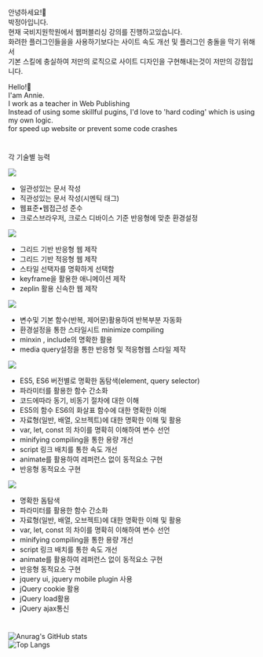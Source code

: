 <div>

안녕하세요!🤗 <br/>
박정아입니다. <br/>
현재 국비지원학원에서 웹퍼블리싱 강의를 진행하고있습니다.<br/>
화려한 플러그인들을을 사용하기보다는 사이트 속도 개선 및 플러그인 충돌을 막기 위해서 <br/>
기본 스킬에 충실하여 저만의 로직으로 사이트 디자인을 구현해내는것이 저만의 강점입니다.<br/>
 
 

Hello!🤗 <br/>
I'am Annie. <br/>
I work as a teacher in Web Publishing<br/>
Instead of using some skillful pugins, I'd love to 'hard coding' which is using my own logic.<br/>
for speed up website or prevent some code crashes<br/>


 #
  각 기술별 능력 
  
  <img src="https://img.shields.io/badge/HTML5-ff0000?style=flat-square&logo=html5&logoColor=white"/>
  <ul>
    <li>일관성있는 문서 작성</li>
    <li>직관성있는 문서 작성(시멘틱 태그)</li>
    <li>웹표준•웹접근성 준수</li>
    <li>크로스브라우저, 크로스 디바이스 기준 반응형에 맞춘 환경설정</li>
  </ul>
  
  <img src="https://img.shields.io/badge/CSS3-ff4e00?style=flat-square&logo=CSS3&logoColor=white"/>
   <ul>
    <li>그리드 기반 반응형 웹 제작</li>
    <li>그리드 기반 적응형 웹 제작</li>
    <li>스타일 선택자를 명확하게 선택함</li>
    <li>keyframe을 활용한 애니메이션 제작</li>
    <li>zeplin 활용 신속한 웹 제작</li>
  </ul>
  
  <img src="https://img.shields.io/badge/SCSS-0096ff?style=flat-square&logo=Sass&logoColor=white"/>
  <ul>
    <li>변수및 기본 함수(반복, 제어문)활용하여 반복부분 자동화</li>
    <li>환경설정을 통한 스타일시트 minimize compiling</li>
    <li>minxin , include의 명확한 활용</li>
    <li>media query설정을 통한 반응형 및 적응형웹 스타일 제작</li>
  </ul>
  
  <img src="https://img.shields.io/badge/JavaScript-ffc000?style=flat-square&logo=JavaScript&logoColor=white"/>
   <ul>
    <li>ES5, ES6 버전별로 명확한 돔탐색(element, query selector)</li>
    <li>파라미터를 활용한 함수 간소화</li>
    <li>코드에따라 동기, 비동기 절차에 대한 이해</li>
    <li>ES5의 함수 ES6의 화살표 함수에 대한 명확한 이해</li>
    <li>자료형(일반, 배열, 오브젝트)에 대한 명확한 이해 및 활용</li>
    <li>var, let, const 의 차이를 명확히 이해하여 변수 선언</li>
    <li>minifying compiling을 통한 용량 개선</li>
    <li>script 링크 배치를 통한 속도 개선</li>
    <li>animate를 활용하여 레퍼런스 없이 동적요소 구현</li>
    <li>반응형 동적요소 구현</li> 
  </ul>
  
  <img src="https://img.shields.io/badge/jQuery-24ac00?style=flat-square&logo=jQuery&logoColor=white"/>
   <ul>
    <li>명확한 돔탐색</li>
    <li>파라미터를 활용한 함수 간소화</li>
    <li>자료형(일반, 배열, 오브젝트)에 대한 명확한 이해 및 활용</li>
    <li>var, let, const 의 차이를 명확히 이해하여 변수 선언</li>
    <li>minifying compiling을 통한 용량 개선</li>
    <li>script 링크 배치를 통한 속도 개선</li>
    <li>animate를 활용하여 레퍼런스 없이 동적요소 구현</li>
    <li>반응형 동적요소 구현</li> 
    <li>jquery ui, jquery mobile plugin 사용</li>
    <li>jQuery cookie 활용</li>
    <li>jQuery load활용</li>
    <li>jQuery ajax통신</li>
  </ul>
  
 #


![Anurag's GitHub stats](https://github-readme-stats.vercel.app/api?username=anniep8911&theme=moltack&show_icons=true) <br/>
![Top Langs](https://github-readme-stats.vercel.app/api/top-langs/?username=anniep8911&layout=compact&theme=moltack)

 
